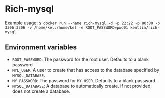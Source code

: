 Rich-mysql
============

Example usage: 
     `$ docker run --name rich-mysql -d -p 22:22 -p 80:80 -p 3306:3306 -v /home/kel:/home/kel -e ROOT_PASSWORD=pwd01 kentlin/rich-mysql`

Environment variables
---------------------

 - `ROOT_PASSWORD`: The password for the root user. Defaults to a blank password
 - `MYL_USER`: A user to create that has access to the database specified by `MYSQL_DATABASE`.
 - `MY_PASSWORD`: The password for `MY_USER`. Defaults to a blank password.
 - `MYSQL_DATABASE`: A database to automatically create. If not provided, does not create a database.

